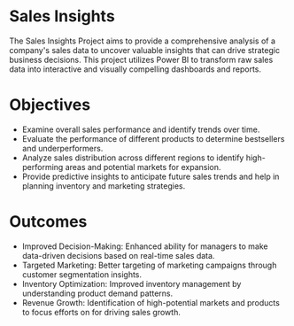 
# Sales Insights

The Sales Insights Project aims to provide a comprehensive analysis of a company's sales data to uncover valuable insights that can drive strategic business decisions. This project utilizes Power BI to transform raw sales data into interactive and visually compelling dashboards and reports.

# Objectives
- Examine overall sales performance and identify trends over time.
- Evaluate the performance of different products to determine bestsellers and underperformers.
- Analyze sales distribution across different regions to identify high-performing areas and potential markets for expansion.
-  Provide predictive insights to anticipate future sales trends and help in planning inventory and marketing strategies.
#  Outcomes
- Improved Decision-Making: Enhanced ability for managers to make data-driven decisions based on real-time sales data.
- Targeted Marketing: Better targeting of marketing campaigns through customer segmentation insights.
- Inventory Optimization: Improved inventory management by understanding product demand patterns.
- Revenue Growth: Identification of high-potential markets and products to focus efforts on for driving sales growth.

